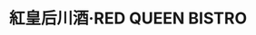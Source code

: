 ---
title: "紅皇后川酒·RED QUEEN BISTRO"
description: "紅皇后川酒·RED QUEEN BISTRO"
layout: shop
keywords:
  - 美食競賽
  - 台灣美食
  - 美食精選
datePublished: "2025-06-30"
dateModified: "2025-07-02"
city: "台北市"
district: "大安區"
address: "台北市大安區樂利路11巷32號1樓"
phone: "0227323255"
geo: "25.02826872390276, 121.55244554849739"
google_map: "https://maps.app.goo.gl/3WtC6N6ZG8CwFjfW9"
footinder: "https://footinder.com.tw/%E5%8F%B0%E5%8C%97%E5%B8%82%E5%A4%A7%E5%AE%89%E5%8D%80/8821/"
official: "https://www.facebook.com/redqueenbistro/"
award:
  - name: "500盤"
    year: "2024"
    entries:
      - dishes:
          - "芙蓉水煮牛"

---